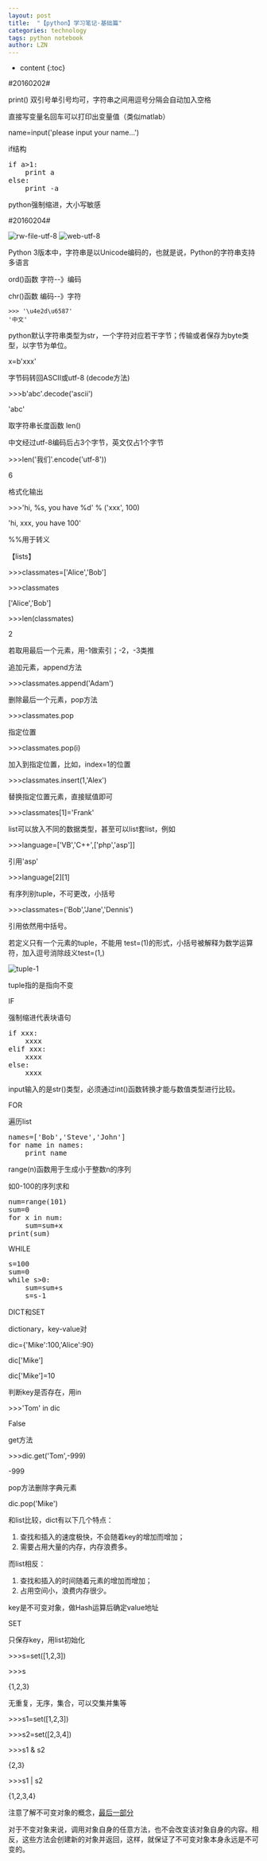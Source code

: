 ```yaml
---
layout: post
title:  "【python】学习笔记·基础篇" 
categories: technology
tags: python notebook
author: LZN
---
```


* content
{:toc}

#20160202#

print() 双引号单引号均可，字符串之间用逗号分隔会自动加入空格

直接写变量名回车可以打印出变量值（类似matlab）

name=input('please input your name...')

if结构
<pre>if a&gt;1:
    print a
else:
    print -a
</pre>
python强制缩进，大小写敏感

#20160204#

<img src="http://www.liaoxuefeng.com/files/attachments/001387245992536e2ba28125cf04f5c8985dbc94a02245e000/0" alt="rw-file-utf-8" />

<img src="http://www.liaoxuefeng.com/files/attachments/001387245979827634fd6204f9346a1ae6358d9ed051666000/0" alt="web-utf-8" />

Python 3版本中，字符串是以Unicode编码的，也就是说，Python的字符串支持多语言

ord()函数 字符--》编码

chr()函数 编码--》字符
<pre><code class="python"><span class="prompt">&gt;&gt;&gt; </span><span class="string">'\u4e2d\u6587'</span>
<span class="string">'中文'</span>
</code></pre>
python默认字符串类型为str，一个字符对应若干字节；传输或者保存为byte类型，以字节为单位。

x=b'xxx'

字节码转回ASCII或utf-8 (decode方法)

&gt;&gt;&gt;b'abc'.decode('ascii')

'abc'

取字符串长度函数 len()

中文经过utf-8编码后占3个字节，英文仅占1个字节

&gt;&gt;&gt;len('我们'.encode('utf-8'))

6

格式化输出

&gt;&gt;&gt;'hi, %s, you have %d' % ('xxx', 100)

'hi, xxx, you have 100'

%%用于转义

【lists】

&gt;&gt;&gt;classmates=['Alice','Bob']

&gt;&gt;&gt;classmates

['Alice','Bob']

&gt;&gt;&gt;len(classmates)

2

若取用最后一个元素，用-1做索引；-2，-3类推

追加元素，append方法

&gt;&gt;&gt;classmates.append('Adam')

删除最后一个元素，pop方法

&gt;&gt;&gt;classmates.pop

指定位置

&gt;&gt;&gt;classmates.pop(i)

加入到指定位置，比如，index=1的位置

&gt;&gt;&gt;classmates.insert(1,'Alex')

替换指定位置元素，直接赋值即可

&gt;&gt;&gt;classmates[1]='Frank'

list可以放入不同的数据类型，甚至可以list套list，例如

&gt;&gt;&gt;language=['VB','C++',['php','asp']]

引用'asp'

&gt;&gt;&gt;language[2][1]

有序列别tuple，不可更改，小括号

&gt;&gt;&gt;classmates=('Bob','Jane','Dennis')

引用依然用中括号。

若定义只有一个元素的tuple，不能用 test=(1)的形式，小括号被解释为数学运算符，加入逗号消除歧义test=(1,)

<img src="http://www.liaoxuefeng.com/files/attachments/001387269768140c7d5ca167342402989dfc75343fe900b000/0" alt="tuple-1" />

tuple指的是指向不变

IF

强制缩进代表块语句
<pre>if xxx:
    xxxx
elif xxx:
    xxxx
else:
    xxxx</pre>
input输入的是str()类型，必须通过int()函数转换才能与数值类型进行比较。

FOR

遍历list
<pre>names=['Bob','Steve','John']
for name in names:
    print name</pre>
range(n)函数用于生成小于整数n的序列

如0-100的序列求和
<pre>num=range(101)
sum=0
for x in num:
    sum=sum+x
print(sum)</pre>
WHILE
<pre>s=100
sum=0
while s&gt;0:
    sum=sum+s
    s=s-1</pre>
DICT和SET

dictionary，key-value对

dic={'Mike':100,'Alice':90}

dic['Mike']

dic['Mike']=10

判断key是否存在，用in

&gt;&gt;&gt;'Tom' in dic

False

get方法

&gt;&gt;&gt;dic.get('Tom',-999)

-999

pop方法删除字典元素

dic.pop('Mike')

和list比较，dict有以下几个特点：
<ol>
	<li>查找和插入的速度极快，不会随着key的增加而增加；</li>
	<li>需要占用大量的内存，内存浪费多。</li>
</ol>
而list相反：
<ol>
	<li>查找和插入的时间随着元素的增加而增加；</li>
	<li>占用空间小，浪费内存很少。</li>
</ol>
key是不可变对象，做Hash运算后确定value地址

SET

只保存key，用list初始化

&gt;&gt;&gt;s=set([1,2,3])

&gt;&gt;&gt;s

{1,2,3}

无重复，无序，集合，可以交集并集等

&gt;&gt;&gt;s1=set([1,2,3])

&gt;&gt;&gt;s2=set([2,3,4])

&gt;&gt;&gt;s1 &amp; s2

{2,3}

&gt;&gt;&gt;s1 | s2

{1,2,3,4}

注意了解不可变对象的概念，<a href="http://www.liaoxuefeng.com/wiki/0014316089557264a6b348958f449949df42a6d3a2e542c000/00143167793538255adf33371774853a0ef943280573f4d000">最后一部分</a>

对于不变对象来说，调用对象自身的任意方法，也不会改变该对象自身的内容。相反，这些方法会创建新的对象并返回，这样，就保证了不可变对象本身永远是不可变的。

&nbsp;
